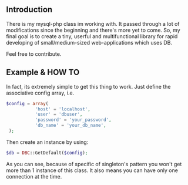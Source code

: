 Introduction
-------------------
There is my mysql-php class im working with. It passed through a lot of modifications since the beginning and there's more yet to come.
So, my final goal is to create a tiny, userful and multifunctional library for rapid developing of small/medium-sized web-applications which uses DB. 

Feel free to contribute.

Example & HOW TO
-------------------
In fact, its extremely simple to get this thing to work.
Just define the associative config array, i.e.

```php
$config = array(           
           'host' = 'localhost',  
           'user' = 'dbuser',    
           'password' = 'your_password',       
           'db_name' = 'your_db_name',           
 );
```

Then create an instance by using:
```php
$db = DBC::GetDefault($config);
```

As you can see, because of specific of singleton's pattern you won't get more than 1 instance of this class. It also means you can have only one connection at the time.